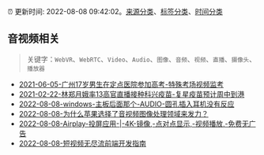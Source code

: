:alarm_clock: 更新时间: 2022-08-08 09:42:02。[来源分类](../README.md)、[标签分类](../TAGS.md)、[时间分类](../TIMELINE.md)

## 音视频相关


> 关键字：`WebVR`、`WebRTC`、`Video`、`Audio`、`图像`、`音频`、`视频`、`直播`、`摄像头`、`播放器`



- [2021-06-05-广州17岁男生在定点医院参加高考-特殊考场视频监考](https://m.caixin.com/m/2021-06-05/101723418.html) 
- [2021-02-22-林郑月娥率13高官直播接种科兴疫苗-复星疫苗预计周中到港](https://m.caixin.com/m/2021-02-22/101665724.html) 
- [2022-08-08-windows-主板后面那个-AUDIO-圆孔插入耳机没有反应](https://www.v2ex.com/t/871473) 
- [2022-08-08-为什么苹果选择了音视频图像处理领域来发力？](https://www.v2ex.com/t/871455) 
- [2022-08-08-Airplay-投屏应用-|-4K-镜像,-点对点显示,-视频播放,-免费无广告](https://www.v2ex.com/t/871436) 
- [2022-08-08-短视频无尽流前端开发指南](https://toutiao.io/k/4v7oh3i) 